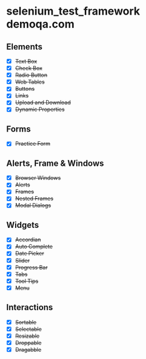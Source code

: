 # selenium_test_framework demoqa.com

## Elements
- [x] ~~Text Box~~
- [x] ~~Check Box~~
- [x] ~~Radio Button~~
- [x] ~~Web Tables~~
- [x] ~~Buttons~~
- [x] ~~Links~~
- [x] ~~Upload and Download~~
- [x] ~~Dynamic Properties~~
## Forms
- [x] ~~Practice Form~~
## Alerts, Frame & Windows
- [x] ~~Browser Windows~~
- [x] ~~Alerts~~
- [x] ~~Frames~~
- [x] ~~Nested Frames~~
- [x] ~~Modal Dialogs~~
## Widgets
- [x] ~~Accordian~~
- [x] ~~Auto Complete~~
- [x] ~~Date Picker~~
- [x] ~~Slider~~
- [x] ~~Progress Bar~~
- [x] ~~Tabs~~
- [x] ~~Tool Tips~~
- [x] ~~Menu~~
## Interactions
- [x] ~~Sortable~~
- [x] ~~Selectable~~
- [x] ~~Resizable~~
- [x] ~~Droppable~~
- [x] ~~Dragabble~~